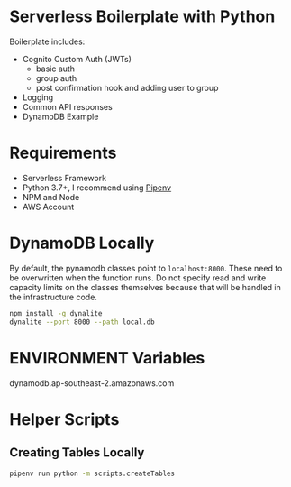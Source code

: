 # Serverless Boilerplate with Python
Boilerplate includes:

- Cognito Custom Auth (JWTs)
    - basic auth
    - group auth
    - post confirmation hook and adding user to group
- Logging
- Common API responses
- DynamoDB Example

# Requirements
- Serverless Framework
- Python 3.7+, I recommend using [Pipenv](https://github.com/pypa/pipenv)
- NPM and Node
- AWS Account

# DynamoDB Locally
By default, the pynamodb classes point to `localhost:8000`. These need to be overwritten when the function runs. Do not specify read and write capacity limits on the classes themselves because that will be handled in the infrastructure code.

```bash
npm install -g dynalite
dynalite --port 8000 --path local.db
```
# ENVIRONMENT Variables
dynamodb.ap-southeast-2.amazonaws.com
# Helper Scripts

## Creating Tables Locally
```bash
pipenv run python -m scripts.createTables
```